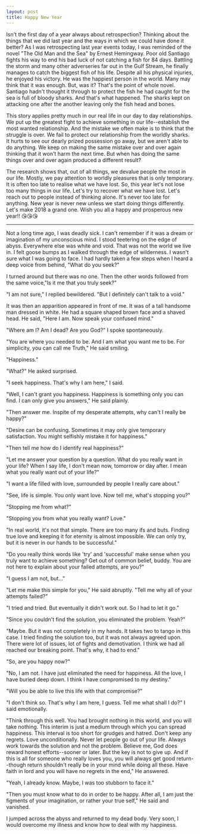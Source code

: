 ```yaml
---
layout: post
title: Happy New Year
---
```


Isn't the first day of a year always about retrospection? Thinking about the things that we did last year  and the ways in which we could have done it better? As I was retrospecting last year events today, I was reminded of the novel "The Old Man and the Sea" by Ernest Hemingway. Poor old Santiago fights his way to end his bad luck of not catching a fish for 84 days. Battling the storm and many other adverseries far out in the Gulf Stream, he finally manages to catch the biggest fish of his life. Despite all his physical injuries, he enjoyed his victory. He was the happiest person in the world. Many may think that it was enough.  But, was it? That's the point of whole novel. Santiago hadn't thought it through to protect the fish he had caught for the sea is full of bloody sharks. And that's what happened. The sharks kept on attacking one after the another leaving only the fish head and bones.

This story applies pretty much in our real life in our day to day relationships. We put up the greatest fight to achieve something in our life--establish the most wanted relationship. And the mistake we often make is to think that the struggle is over. We fail to protect our relationship from the worldly sharks. It hurts to see our dearly prized possession go away, but we aren't able to do anything. We keep on making the same mistake over and over again thinking that it won't harm the next time. But when has doing the same things over and over again produced a different result?

The research shows that, out of all things, we devalue people the most in our life. Mostly, we pay attention to worldly pleasures that is only temporary. It is often too late to realise what we have lost. So, this year let's not lose too many things in our life. Let's try to recover what we have lost. Let's reach out to people instead of thinking alone. It's never too late for anything. New year is never new unless we start doing things differently. Let's make 2018 a grand one. Wish you all a happy and prosperous new year!!
😘😘😘

---

Not a long time ago, I was deadly sick. I can't remember if it was a dream or imagination of my unconscious mind. I stood teetering on the edge of abyss. Everywhere else was white and void. That was not the world we live in. I felt goose bumps as I walked through the edge of wilderness. I wasn't sure what I was going to face. I had hardly taken a few steps when I heard a deep voice from behind, "What do you seek?"

I turned around but there was no one. Then the other words followed from the same voice,"Is it me that you truly seek?"

"I am not sure," I replied bewildered. "But I definitely can't talk to a void."

It was then an apparition appeared in front of me. It was of a tall handsome man dressed in white. He had a square shaped brown face and a shaved head. He said, "Here I am. Now speak your confused mind."

"Where am I? Am I dead? Are you God?" I spoke spontaneously.

"You are where you needed to be. And I am what you want me to be. For simplicity, you can call me Truth," He said smiling.

"Happiness."

"What?" He asked surprised.

"I seek happiness. That's why I am here," I said.

"Well, I can't grant you happiness. Happiness is something only you can find. I can only give you answers," He said plainly.

"Then answer me. Inspite of my desperate attempts, why can't I really be happy?"

"Desire can be confusing. Sometimes it may only give temporary satisfaction. You might selfishly mistake it for happiness."

"Then tell me how do I identify real happiness?"

"Let me answer your question by a question. What do you really want in your life? When I say life, I don't mean now, tomorrow or day after. I mean what you really want out of your life?"

"I want a life filled with love, surrounded by people I really care about."

"See, life is simple. You only want love. Now tell me, what's stopping you?"

"Stopping me from what?"

"Stopping you from what you really want? Love."

"In real world, it's not that simple. There are too many ifs and buts. Finding true love and keeping it for eternity is almost impossible. We can only try, but it is never in our hands to be successful."

"Do you really think words like 'try' and 'successful' make sense when you truly want to achieve something? Get out of common belief, buddy. You are not here to explain about your failed attempts, are you?"

"I guess I am not, but..."

"Let me make this simple for you," He said abruptly. "Tell me why all of your attempts failed?"

"I tried and tried. But eventually it didn't work out. So I had to let it go."

"Since you couldn't find the solution, you eliminated the problem. Yeah?"

"Maybe. But it was not completely in my hands. It takes two to tango in this case. I tried finding the solution too, but it was not always agreed upon. There were lot of issues, lot of fights and demotivation. I think we had all reached our breaking point. That's why, it had to end."

"So, are you happy now?"

"No, I am not. I have just eliminated the need for happiness. All the love, I have buried deep down. I think I have compromised to my destiny."

"Will you be able to live this life with that compromise?"

"I don't think so. That's why I am here, I guess. Tell me what shall I do?" I said emotionally.

"Think through this well. You had brought nothing in this world, and you will take nothing. This interim is just a medium through which you can spread happiness. This interval is too short for grudges and hatred. Don't keep any regrets. Love unconditionally. Never let people go out of your life. Always work towards the solution and not the problem. Believe me, God does reward honest efforts--sooner or later. But the key is not to give up. And if this is all for someone who really loves you, you will always get good return--though return shouldn't really be in your mind while doing all these. Have faith in lord and you will have no regrets in the end," He answered.

 "Yeah, I already know. Maybe, I was too stubborn to face it."

"Then you must know what to do in order to be happy. After all, I am just the figments of your imagination, or rather your true self," He said and vanished.

I jumped across the abyss and returned to my dead body. Very soon, I would overcome my illness and  know how to deal with my happiness.
